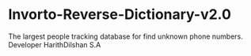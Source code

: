 # Invorto-Reverse-Dictionary-v2.0
The largest people tracking database for find unknown phone numbers. Developer HarithDilshan S.A
